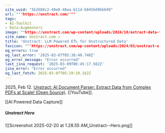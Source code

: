 ```yaml
---
site_uuid: "5b2688c2-40e8-40aa-b11d-68456d9bb649"
url: ""'https://unstract.com/'""
tags:
- AI-Toolkit
- Data-Augmenters
image: ""https://unstract.com/wp-content/uploads/2024/10/extract-data-from-documents-with-unstract.png""
site_name: Unstract.com →
title: 'Unstract: LLM Powered ETL for Unstructured Data'
favicon: ""'https://unstract.com/wp-content/uploads/2024/03/unstract-u.png'""
og_errors: true
og_last_error: '2025-03-07T05:36:40.748Z'
og_error_message: "Error occurred"
last_jina_request: '2025-03-09T06:45:17.582Z'
jina_error: "Error occurred"
og_last_fetch: 2025-03-07T05:19:19.162Z
---
```

2025, Feb 12. [Unstract: AI Document Parser: Extract Data from Complex PDFs at Scale! (Open Source)](https://youtu.be/Ymq8o7FSoVc?si=5VZE2VbjqdF_-dgO). [[YouTube]].

[[AI Powered Data Capture]]

##### Unstract Hero
![[Screenshot 2025-02-20 at 1.28.55 AM_Unstract--Hero.png]]
